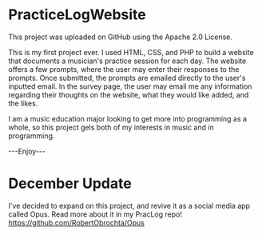 # PracticeLogWebsite

This project was uploaded on GitHub using the Apache 2.0 License.

This is my first project ever. I used HTML, CSS, and PHP to build a website that documents a musician's practice session for each day. 
The website offers a few prompts, where the user may enter their responses to the prompts. Once submitted, the prompts are emailed directly to the user's inputted email.
In the survey page, the user may email me any information regarding their thoughts on the website, what they would like added, and the likes.

I am a music education major looking to get more into programming as a whole, so this project gels both of my interests in music and in programming.

---Enjoy---

# December Update
I've decided to expand on this project, and revive it as a social media app called Opus. Read more about it in my PracLog repo! <https://github.com/RobertObrochta/Opus> 
